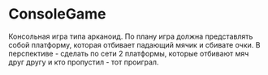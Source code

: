 # ConsoleGame


Консольная игра типа арканоид.
По плану игра должна представлять собой платформу, которая отбивает падающий мячик и сбивате очки. 
В перспективе - сделать по сети 2 платформы, которые отбивают мяч друг другу и кто пропустил - тот проиграл.


